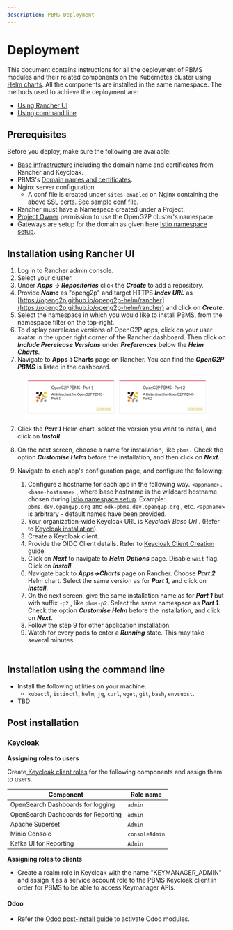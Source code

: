 ```yaml
---
description: PBMS Deployment
---
```


# Deployment

This document contains instructions for all the deployment of PBMS modules and their related components on the Kubernetes cluster using [Helm charts](https://docs.openg2p.org/pbms/deployment/helm-charts). All the components are installed in the same namespace. The methods used to achieve the deployment are:

* [Using Rancher UI ](./#installation-using-rancher-ui)
* [Using command line](./#installation-using-the-command-line)

## Prerequisites

Before you deploy, make sure the following are available:

* [Base infrastructure](https://docs.openg2p.org/deployment/base-infrastructure) including the domain name and certificates from Rancher and Keycloak.&#x20;
* PBMS's [Domain names and certificates](https://docs.openg2p.org/pbms/deployment/domain-names-and-certificates).&#x20;
* Nginx server configuration
  * A conf file is created under `sites-enabled` on Nginx containing the above SSL certs. See [sample conf file](https://github.com/OpenG2P/openg2p-deployment/blob/main/kubernetes/nginx/server.sample.conf).
* Rancher must have a Namespace created under a Project.
* [Project Owner](https://ranchermanager.docs.rancher.com/how-to-guides/new-user-guides/authentication-permissions-and-global-configuration/manage-role-based-access-control-rbac/cluster-and-project-roles#project-roles) permission to use the OpenG2P cluster's namespace.
* Gateways are setup for the domain as given here [Istio namespace setup](https://docs.openg2p.org/deployment/base-infrastructure/openg2p-cluster/cluster-setup/istio#namespace-setup).&#x20;

## Installation using Rancher UI

1. Log in to Rancher admin console.
2. Select your cluster.
3. Under _**Apps -> Repositories**_ click the _**Create**_ to add a repository.
4. Provide _**Name**_ as "openg2p" and target HTTPS _**Index URL**_ as [https://openg2p.github.io/openg2p-helm/rancher](https://openg2p.github.io/openg2p-helm/rancher) and click on _**Create**_.
5. Select the namespace in which you would like to install PBMS, from the namespace filter on the top-right.&#x20;
6. To display prerelease versions of OpenG2P apps, click on your user avatar in the upper right corner of the Rancher dashboard. Then click on _**Include Prerelease Versions**_ under _**Preferences**_ below the _**Helm Charts**_.
7. Navigate to **Apps->Charts** page on Rancher. You can find the _**OpenG2P PBMS**_ is listed in the dashboard.

<div align="left">

<figure><img src="../../.gitbook/assets/pbms-deployment-rancher-list.png" alt=""><figcaption></figcaption></figure>

</div>

7. Click the _**Part 1**_ Helm chart, select the version you want to install, and click on _**Install**_.
8. On the next screen, choose a name for installation, like `pbms.` Check the option _**Customise Helm**_ before the installation, and then click on _**Next**_.
9.  Navigate to each app's configuration page, and configure the following:

    1. Configure a hostname for each app in the following way. `<appname>.<base-hostname>` , where base hostname is the wildcard hostname chosen during [Istio namespace setup](https://docs.openg2p.org/deployment/base-infrastructure/openg2p-cluster/cluster-setup/istio#namespace-setup). Example: `pbms.dev.openg2p.org` and `odk-pbms.dev.openg2p.org` , etc. `<appname>` is arbitrary - default names have been provided.
    2. Your organization-wide Keycloak URL is _Keycloak Base Url_ . (Refer to [Keycloak installation](https://docs.openg2p.org/deployment/base-infrastructure/rancher#keycloak-installation)).
    3. Create a Keycloak client.
    4. Provide the OIDC Client details. Refer to [Keycloak Client Creation](https://docs.openg2p.org/deployment/deployment-guide/keycloak-client-creation) guide.
    5. Click on _**Next**_ to navigate to _**Helm Options**_ page. Disable `wait` flag. Click on _**Install**_.
    6. Navigate back to _**Apps->Charts**_ page on Rancher. Choose _**Part 2**_ Helm chart. Select the same version as for _**Part 1**_, and click on _**Install**_.
    7. On the next screen, give the same installation name as for _**Part 1**_ but with suffix `-p2` , like `pbms-p2`. Select the same namespace as _**Part 1**_. Check the option _**Customise Helm**_ before the installation, and click on _**Next**_.
    8. Follow the step 9 for other application installation.
    9. Watch for every pods to enter a _**Running**_ state. This may take several minutes.

    <img src="https://docs.openg2p.org/~gitbook/image?url=https%3A%2F%2F3034178245-files.gitbook.io%2F%7E%2Ffiles%2Fv0%2Fb%2Fgitbook-x-prod.appspot.com%2Fo%2Fspaces%252FJZcdob2emEcLMvLyIxqT%252Fuploads%252F4hoWPrmmdc5vJdS02WWz%252Fpod-running.png%3Falt%3Dmedia%26token%3Df5dc7bd5-671a-4c39-b861-d865bd258884&#x26;width=768&#x26;dpr=4&#x26;quality=100&#x26;sign=8d13255d&#x26;sv=1" alt="" data-size="original">

## Installation using the command line

* Install the following utilities on your machine.
  * `kubectl`, `istioctl`, `helm`, `jq`, `curl`, `wget`, `git`, `bash`, `envsubst`.
* TBD

## Post installation

### Keycloak

**Assigning roles to users**

Create[ Keycloak client roles](https://www.keycloak.org/docs/latest/server\_admin/#con-client-roles\_server\_administration\_guide) for the following components and assign them to users.

| Component                           | Role name      |
| ----------------------------------- | -------------- |
| OpenSearch Dashboards for logging   | `admin`        |
| OpenSearch Dashboards for Reporting | `admin`        |
| Apache Superset                     | `Admin`        |
| Minio Console                       | `consoleAdmin` |
| Kafka UI for Reporting              | `Admin`        |

**Assigning roles to clients**

* Create a realm role in Keycloak with the name "KEYMANAGER\_ADMIN" and assign it as a service account role to the PBMS Keycloak client in order for PBMS to be able to access Keymanager APIs.

#### Odoo <a href="#odoo" id="odoo"></a>

* Refer the [Odoo post-install guide](https://docs.openg2p.org/deployment/deployment-guide/odoo-post-install-configuration) to activate Odoo modules.
